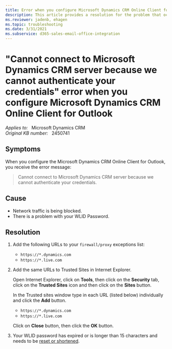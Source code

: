 ```yaml
---
title: Error when you configure Microsoft Dynamics CRM Online Client for Outlook
description: This article provides a resolution for the problem that occurs when you try to configure the Microsoft Dynamics CRM Online Client.
ms.reviewer: jadenb, ehagen
ms.topic: troubleshooting
ms.date: 3/31/2021
ms.subservice: d365-sales-email-office-integration
---
```

# "Cannot connect to Microsoft Dynamics CRM server because we cannot authenticate your credentials" error when you configure Microsoft Dynamics CRM Online Client for Outlook

_Applies to:_ &nbsp; Microsoft Dynamics CRM  
_Original KB number:_ &nbsp; 2450741

## Symptoms

When you configure the Microsoft Dynamics CRM Online Client for Outlook, you receive the error message:

> Cannot connect to Microsoft Dynamics CRM server because we cannot authenticate your credentials.

## Cause

- Network traffic is being blocked.
- There is a problem with your WLID Password.

## Resolution

1. Add the following URLs to your `firewall/proxy` exceptions list:

    - `https://*.dynamics.com`
    - `https://*.live.com`

2. Add the same URLs to Trusted Sites in Internet Explorer.

    Open Internet Explorer, click on **Tools**, then click on the **Security** tab, click on the **Trusted Sites** icon and then click on the **Sites** button.

    In the Trusted sites window type in each URL (listed below) individually and click the **Add** button.

    - `https://*.dynamics.com`
    - `https://*.live.com`

    Click on **Close** button, then click the **OK** button.

3. Your WLID password has expired or is longer than 15 characters and needs to be [reset or shortened](https://outlook.live.com/owa/).
